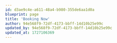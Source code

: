 ```yaml
---
id: d3ae9c4e-a611-48a4-b980-355de6aa1d0a
blueprint: page
title: 'Booking Now'
author: 94e568f9-72df-4173-bbff-14d10b25e99c
updated_by: 94e568f9-72df-4173-bbff-14d10b25e99c
updated_at: 1727106369
---
```

